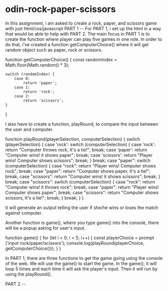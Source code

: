 # odin-rock-paper-scissors
In this assignment, i am asked to create a rock, paper, and scissors game with just html/css/javascript
PART 1 --
For PART 1, i set up the html in a way that would be able to help with PART 2.
The main focus in PART 1 is to create the function where player can play five games in one role.
In order to do that, i've created a function getComputerChoice() where it will get random object such as paper, rock or scissors.

function getComputerChoice() {
    const randomIndex = Math.floor(Math.random() * 3);

    switch (randomIndex) {
        case 0:
            return 'paper';
        case 1:
            return 'rock';
        case 2:
            return 'scissors';
    }
}

I also have to create a function, playRound, to compare the input between the user and computer.

function playRound(playerSelection, computerSelection) {
    switch (playerSelection) {
        case 'rock':
            switch (computerSelection) {
                case 'rock':
                    return "Computer throws rock, It's a tie!";
                    break;
                case 'paper':
                    return "Computer wins! it shows paper";
                    break;
                case 'scissors':
                    return "Player wins! Computer shows scissors";
                    break;
            }
            break;
        case "paper":
            switch (computerSelection) {
                case "rock":
                    return "Player wins! Computer shows rock";
                    break;
                case "paper":
                    return "Computer shows paper, It's a tie!";
                    break;
                case "scissors":
                    return "Computer wins! it shows scissors";
                    break;
            }
            break;
        case "scissors":
            switch (computerSelection) {
                case "rock":
                    return "Computer wins! it throws rock";
                    break;
                case "paper":
                    return "Player wins! Computer shows paper";
                    break;
                case "scissors":
                    return "Computer shows scissors, It's a tie!";
                    break;
            }
            break;
    }
}

It will generate an output telling the user if she/he wins or loses the match against computer.

Another function is game(), where you type game() into the console, there will be a popup asking for user's input. 

function game() {
    for (let i = 0; i < 5; i++) {
        const playerChoice = prompt ('input rock/paper/scissors');
        console.log(playRound(playerChoice, getComputerChoice()));
    }
}

In PART 1, there are three functions to get the game going using the console of the web. We will use the game() to start the game. In the game(), it will loop 5 times and each time it will ask the player's input. Then it will run by using the playRound().

PART 2 --
